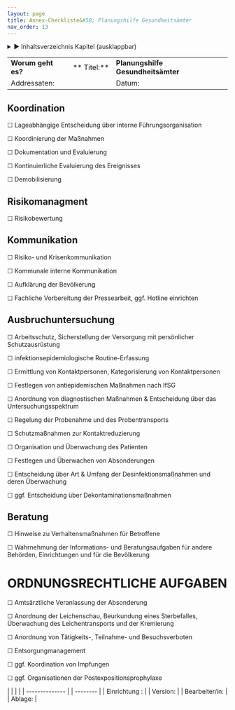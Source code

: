 ```yaml
---
layout: page
title: Annex-Checkliste&#58; Planungshilfe Gesundheitsämter
nav_order: 13
---
```


<details markdown="block">
  <summary>
      &#9658; Inhaltsverzeichnis Kapitel (ausklappbar)
  </summary>

1. TOC
{:toc}
 </details>

   <p></p>


|                    |             |                                    |
| ------------------ | ----------- | ---------------------------------- |
| **Worum geht es?** | ** Titel:** | **Planungshilfe Gesundheitsämter** |
| Addressaten:       |             | Datum:                             |


## Koordination

☐ Lageabhängige Entscheidung über interne Führungsorganisation

☐ Koordinierung der Maßnahmen

☐ Dokumentation und Evaluierung

☐ Kontinuierliche Evaluierung des Ereignisses

☐ Demobilisierung

## Risikomanagment

☐ Risikobewertung

## Kommunikation

☐ Risiko- und Krisenkommunikation

☐ Kommunale interne Kommunikation

☐ Aufklärung der Bevölkerung

☐ Fachliche Vorbereitung der Pressearbeit, ggf. Hotline einrichten

## Ausbruchuntersuchung

☐ Arbeitsschutz, Sicherstellung der Versorgung mit persönlicher
Schutzausrüstung

☐ infektionsepidemiologische Routine-Erfassung

☐ Ermittlung von Kontaktpersonen, Kategorisierung von Kontaktpersonen

☐ Festlegen von antiepidemischen Maßnahmen nach IfSG

☐ Anordnung von diagnostischen Maßnahmen & Entscheidung über das
Untersuchungsspektrum

☐ Regelung der Probenahme und des Probentransports

☐ Schutzmaßnahmen zur Kontaktreduzierung

☐ Organisation und Überwachung des Patienten

☐ Festlegen und Überwachen von Absonderungen

☐ Entscheidung über Art & Umfang der Desinfektionsmaßnahmen und deren
Überwachung

☐ ggf. Entscheidung über Dekontaminationsmaßnahmen

## Beratung

☐ Hinweise zu Verhaltensmaßnahmen für Betroffene

☐ Wahrnehmung der Informations- und Beratungsaufgaben für andere
Behörden, Einrichtungen und für die Bevölkerung

# ORDNUNGSRECHTLICHE AUFGABEN

☐ Amtsärztliche Veranlassung der Absonderung

☐ Anordnung der Leichenschau, Beurkundung eines Sterbefalles,
Überwachung des Leichentransports und der Kremierung

☐ Anordnung von Tätigkeits-, Teilnahme- und Besuchsverboten

☐ Entsorgungmanagement

☐ ggf. Koordination von Impfungen

☐ ggf. Organisationen der Postexpositionsprophylaxe

|                |  |          |
| -------------- |  | -------- |
| Einrichtung :  |  | Version: |
| Bearbeiter/in: |  | Ablage:  |

<div class="section fnlist" data-role="doc-footnotes">

</div>
